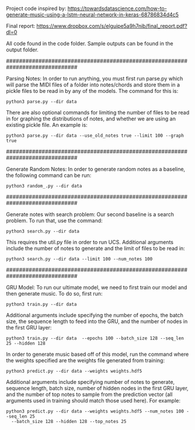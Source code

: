 Project code inspired by: https://towardsdatascience.com/how-to-generate-music-using-a-lstm-neural-network-in-keras-68786834d4c5

Final report: https://www.dropbox.com/s/elguipe5a9h7nib/final_report.pdf?dl=0

All code found in the code folder. Sample outputs can be found in the output folder.

##############################################################################

Parsing Notes:
  In order to run anything, you must first run parse.py which will parse the
MIDI files of a folder into notes/chords and store them in a pickle files to
be read in by any of the models. The command for this is:

    python3 parse.py --dir data

  There are also optional commands for limiting the number of files to be read in
for graphing the distributions of notes, and whether we are using an existing pickle
file. An example is:

    python3 parse.py --dir data --use_old_notes true --limit 100 --graph true

##############################################################################

Generate Random Notes:
  In order to generate random notes as a baseline, the following command can
be run:

    python3 random_.py --dir data

##############################################################################

Generate notes with search problem:
  Our second baseline is a search problem. To run that, use the command:

    python3 search.py --dir data

  This requires the util.py file in order to run UCS. Additional arguments include
the number of notes to generate and the limit of files to be read in:

    python3 search.py --dir data --limit 100 --num_notes 100

##############################################################################

GRU Model:
  To run our ultimate model, we need to first train our model and then generate
music. To do so, first run:

    python3 train.py --dir data

  Additional arguments include specifying the number of epochs, the batch size,
the sequence length to feed into the GRU, and the number of nodes in the first GRU
layer:

    python3 train.py --dir data  --epochs 100 --batch_size 128 --seq_len 25 --hidden 128

  In order to generate music based off of this model, run the command where the weights
specified are the weights file generated from training:

    python3 predict.py --dir data --weights weights.hdf5

  Additional arguments include specifying number of notes to generate, sequence length,
batch size, number of hidden nodes in the first GRU layer, and the number of top notes
to sample from the prediction vector (all arguments used in training should match those
used here). For example:

    python3 predict.py --dir data --weights weights.hdf5 --num_notes 100 --seq_len 25
      --batch_size 128 --hidden 128 --top_notes 25

